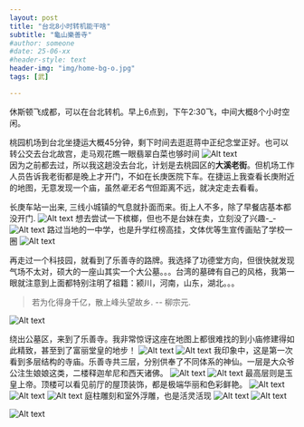 ```yaml
---
layout: post
title: "台北8小时转机能干啥"
subtitle: "龜山樂善寺"
#author: someone
#date: 25-06-xx
#header-style: text
header-img: "img/home-bg-o.jpg"
tags: [武]

---
```


休斯顿飞成都，可以在台北转机。早上6点到，下午2:30飞，中间大概8个小时空闲。  

桃园机场到台北坐捷运大概45分钟，剩下时间去逛逛蒋中正纪念堂正好。也可以转公交去台北故宫，走马观花瞧一眼翡翠白菜也够时间
![Alt text](/assets/2025/25-10-01-taipei_files/airport.jpg)  
因为之前都去过，所以我这趟没去台北，计划是去桃园区的**大溪老街**。但机场工作人员告诉我老街都是晚上才开门，不如在长庚医院下车。在捷运上我查看长庚附近的地图，无意发现一个庙，虽然*毫无名气*但距离不远，就决定走去看看。

长庚车站一出来, 三线小城镇的气息就扑面而来。街上人不多，除了早餐店基本都没开门.
![Alt text](/assets/2025/25-10-01-taipei_files/changgeng.jpg)
想去尝试一下槟榔，但也不是台妹在卖，立刻没了兴趣-_-
![Alt text](/assets/2025/25-10-01-taipei_files/binlang.jpg)
路过当地的一中学，也是升学红榜高挂，文体优等生宣传画贴了学校一圈
![Alt text](/assets/2025/25-10-01-taipei_files/zhongxue.jpg)

再走过一个科技园，就看到了乐善寺的路牌。我选择了功德堂方向，但很快就发现气场不太对，硕大的一座山其实一个大公墓。。。台湾的墓碑有自己的风格，我第一眼就注意到上面都特别注明了祖籍：颍川，河南，山东，湖北。。。
> 若为化得身千亿，散上峰头望故乡.  -- 柳宗元.   
> 
![Alt text](/assets/2025/25-10-01-taipei_files/tomb.jpg)

绕出公墓区，来到了乐善寺。我非常惊讶这座在地图上都很难找的到小庙修建得如此精致，甚至到了富丽堂皇的地步！
![Alt text](/assets/2025/25-10-01-taipei_files/gate.jpeg)
![Alt text](/assets/2025/25-10-01-taipei_files/front.jpeg)
我印象中，这是第一次看到多层结构的寺庙。乐善寺共三层，分别供奉了不同体系的神仙。一层是大众爷公注生娘娘这类，二楼释迦牟尼和西天诸佛。
![Alt text](/assets/2025/25-10-01-taipei_files/1st.jpeg)
![Alt text](/assets/2025/25-10-01-taipei_files/2nd.jpeg)
最高层则是玉皇上帝。顶楼可以看见前厅的屋顶装饰，都是极端华丽和色彩鲜艳。
![Alt text](/assets/2025/25-10-01-taipei_files/3rd.jpeg)
![Alt text](/assets/2025/25-10-01-taipei_files/roof.jpeg)
![Alt text](/assets/2025/25-10-01-taipei_files/roof2.jpeg)
庭柱雕刻和室外浮雕，也是活灵活现
![Alt text](/assets/2025/25-10-01-taipei_files/scp1.jpeg)
![Alt text](/assets/2025/25-10-01-taipei_files/scp2.jpeg)

![Alt text](/assets/2025/25-10-01-taipei_files/whole.jpeg)


